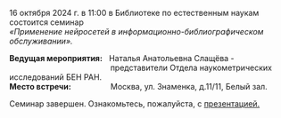 <p>
16 октября 2024 г. в 11:00 в Библиотеке по естественным наукам состоится семинар
<br>
<i>«Применение нейросетей в информационно-библиографическом обслуживании».</i>
</p>

<p>
<b>Ведущая мероприятия:</b> &nbsp; Наталья Анатольевна Слащёва -
<br>   &nbsp;&nbsp;&nbsp;&nbsp;&nbsp;&nbsp;&nbsp;&nbsp;&nbsp;&nbsp;&nbsp;&nbsp;&nbsp;&nbsp;&nbsp;&nbsp;&nbsp;&nbsp;&nbsp;&nbsp;&nbsp;&nbsp;&nbsp;&nbsp;&nbsp;&nbsp;&nbsp;&nbsp;&nbsp;&nbsp;&nbsp;&nbsp;&nbsp;&nbsp;&nbsp;&nbsp;&nbsp;&nbsp;&nbsp;&nbsp;&nbsp;&nbsp;&nbsp;&nbsp;&nbsp;&nbsp;представители Отдела наукометрических исследований БЕН РАН.
<br>
<b>Место встречи:</b> &nbsp;&nbsp;&nbsp;&nbsp;&nbsp;&nbsp;&nbsp;&nbsp;&nbsp;&nbsp;&nbsp;&nbsp;&nbsp;&nbsp;&nbsp;&nbsp;&nbsp;Москва, ул. Знаменка, д.11/11, Белый зал.
</p>

<p>
Семинар завершен. Ознакомьтесь, пожалуйста, с <a href="/more/DBU_16_10_2024_Slashcheva_N._A..pptx">презентацией.</a>
</p>

